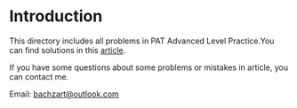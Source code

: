 # Introduction
This directory includes all problems in PAT Advanced Level Practice.You can find solutions in this [article](https://bachzart.github.io/2019/06/30/PAT-Advanced-Level-Practice/#more).

If you have some questions about some problems or mistakes in article, you can contact me.

Email: bachzart@outlook.com
